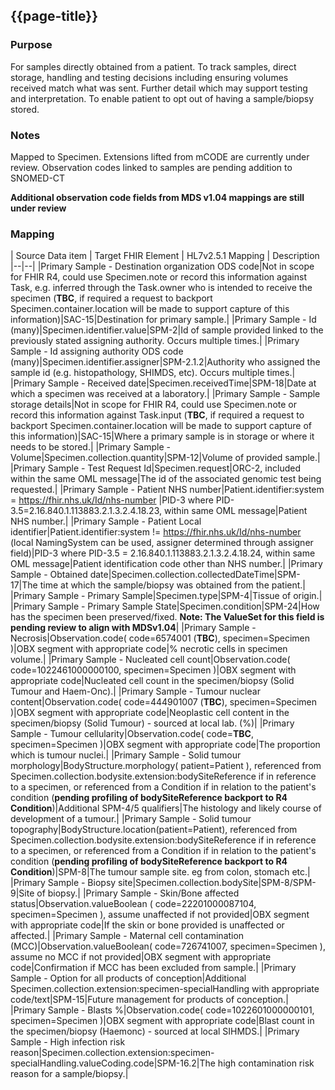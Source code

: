 ## {{page-title}}

### Purpose
For samples directly obtained from a patient.
To track samples, direct storage, handling and testing decisions including ensuring volumes received match what was sent.
Further detail which may support testing and interpretation.
To enable patient to opt out of having a sample/biopsy stored.

### Notes
Mapped to Specimen.
Extensions lifted from mCODE are currently under review.
Observation codes linked to samples are pending addition to SNOMED-CT

**Additional observation code fields from MDS v1.04 mappings are still under review**

### Mapping
| Source Data item | Target FHIR Element | HL7v2.5.1 Mapping | Description 
|--|--|
|Primary Sample - Destination organization ODS code|Not in scope for FHIR R4, could use Specimen.note or record this information against Task, e.g. inferred through the Task.owner who is intended to receive the specimen (**TBC**, if required a request to backport Specimen.container.location will be made to support capture of this information)|SAC-15|Destination for primary sample.|
|Primary Sample - Id (many)|Specimen.identifier.value|SPM-2|Id of sample provided linked to the previously stated assigning authority. Occurs multiple times.|
|Primary Sample - Id assigning authority ODS code (many)|Specimen.identifier.assigner|SPM-2.1.2|Authority who assigned the sample id (e.g. histopathology, SHIMDS, etc). Occurs multiple times.|
|Primary Sample - Received date|Specimen.receivedTime|SPM-18|Date at which a specimen was received at a laboratory.|
|Primary Sample - Sample storage details|Not in scope for FHIR R4, could use Specimen.note or record this information against Task.input (**TBC**, if required a request to backport Specimen.container.location will be made to support capture of this information)|SAC-15|Where a primary sample is in storage or where it needs to be stored.|
|Primary Sample - Volume|Specimen.collection.quantity|SPM-12|Volume of provided sample.|
|Primary Sample - Test Request Id|Specimen.request|ORC-2, included within the same OML message|The id of the associated genomic test being requested.|
|Primary Sample - Patient NHS number|Patient.identifier:system = https://fhir.nhs.uk/Id/nhs-number |PID-3 where PID-3.5=2.16.840.1.113883.2.1.3.2.4.18.23, within same OML message|Patient NHS number.|
|Primary Sample - Patient Local identifier|Patient.identifier:system != https://fhir.nhs.uk/Id/nhs-number (local NamingSystem can be used, assigner determined through assigner field)|PID-3 where PID-3.5 = 2.16.840.1.113883.2.1.3.2.4.18.24, within same OML message|Patient identification code other than NHS number.|
|Primary Sample - Obtained date|Specimen.collection.collectedDateTime|SPM-17|The time at which the sample/biopsy was obtained from the patient.|
|Primary Sample - Primary Sample|Specimen.type|SPM-4|Tissue of origin.|
|Primary Sample - Primary Sample State|Specimen.condition|SPM-24|How has the specimen been preserved/fixed. **Note: The ValueSet for this field is pending review to align with MDSv1.04**|
|Primary Sample - Necrosis|Observation.code( code=6574001 (**TBC**), specimen=Specimen )|OBX segment with appropriate code|% necrotic cells in specimen volume.|
|Primary Sample - Nucleated cell count|Observation.code( code=1022461000000100, specimen=Specimen )|OBX segment with appropriate code|Nucleated cell count in the specimen/biopsy (Solid Tumour and Haem-Onc).|
|Primary Sample - Tumour nuclear content|Observation.code( code=444901007 (**TBC**), specimen=Specimen )|OBX segment with appropriate code|Neoplastic cell content in the specimen/biopsy (Solid Tumour) - sourced at local lab. (%)|
|Primary Sample - Tumour cellularity|Observation.code( code=**TBC**, specimen=Specimen )|OBX segment with appropriate code|The proportion which is tumour nuclei.|
|Primary Sample - Solid tumour morphology|BodyStructure.morphology( patient=Patient ), referenced from Specimen.collection.bodysite.extension:bodySiteReference if in reference to a specimen, or referenced from a Condition if in relation to the patient's condition (**pending profiling of bodySiteReference backport to R4 Condition**)|Additional SPM-4/5 qualifiers|The histology and likely course of development of a tumour.|
|Primary Sample - Solid tumour topography|BodyStructure.location(patient=Patient), referenced from Specimen.collection.bodysite.extension:bodySiteReference if in reference to a specimen, or referenced from a Condition if in relation to the patient's condition (**pending profiling of bodySiteReference backport to R4 Condition**)|SPM-8|The tumour sample site. eg from colon, stomach etc.|
|Primary Sample - Biopsy site|Specimen.collection.bodySite|SPM-8/SPM-9|Site of biopsy.|
|Primary Sample - Skin/Bone affected status|Observation.valueBoolean ( code=22201000087104, specimen=Specimen ), assume unaffected if not provided|OBX segment with appropriate code|If the skin or bone provided is unaffected or affected.|
|Primary Sample - Maternal cell contamination (MCC)|Observation.valueBoolean( code=726741007, specimen=Specimen ), assume no MCC if not provided|OBX segment with appropriate code|Confirmation if MCC has been excluded from sample.|
|Primary Sample - Option for all products of conception|Additional Specimen.collection.extension:specimen-specialHandling with appropriate code/text|SPM-15|Future management for products of conception.|
|Primary Sample - Blasts %|Observation.code( code=1022601000000101, specimen=Specimen )|OBX segment with appropriate code|Blast count in the specimen/biopsy (Haemonc) - sourced at local SIHMDS.|
|Primary Sample - High infection risk reason|Specimen.collection.extension:specimen-specialHandling.valueCoding.code|SPM-16.2|The high contamination risk reason for a sample/biopsy.|



<!--
|Primary Sample - Is assigning authority a histopathology laboratory (many)|Derived from ODS - Specimen.identifier.assigner (**it is assumed ODS would have the necessary metadata to confirm lab type, this is pending internal review**)|Derived from ODS - SPM-2.1.2|Confirmation of an assigning authority ODS code being from a histopathology laboratory.|
|Primary Sample - Sample preparation (submitted to GLH)|Specimen.processing **Note: The ValueSet for this field is pending review to align with MDSv1.03**|Combination of SPM-6/SPM-24 or NTE segments if other processing|How has the specimen has been prepared for the GLH.|
|Primary Sample - WGS specimen type category|Specimen.extension:sampleCategory|SPM-5|WGS cancer high level category for the specimen.|
|Primary Sample - Family member provided by|Specimen.subject (links between Patient/RelatedPerson resources in test order would indicate family relationships)|Described within SPM-14|Which family member the specimen is provided by.|
|Primary Sample - Sample well identifier|Specimen.container.identifier|SAC-3|Id of the sample well.|
|Primary Sample - Blood component|Specific codes under Specimen.type|SPM-4|For a blood specimen, confirmation of which blood component the specimen consists of.|
|Primary Sample - Sample to follow|N/A implied through absence of Specimen in Test Order message, or Specimen.status=unavailable and missing Specimen.collection.collectedDateTime samples ordered but not collected|N/A SPM-20=N|Confirmation that the sample will be sent separately to, and after the test request.|
|Primary Sample - Sample to follow reason|Text in ServiceRequest.note field|NTE segment attached to ORC|Confirmation as to why the sample is being sent after the test request.|
|Primary Sample - Taken alive/post mortem|Observation.valueBoolean( code=839021000000109, specimen=Specimen ), true=post-mortem sample, assume taken alive if not provided|OBX segment with appropriate code|If a sample/biopsy was taken when the patient was alive or deceased.|
|Primary Sample - Additional specimen/biopsy information|Observation resources referencing Specimen for coded information or Specimen.note if unstructured|OBX segments attached to SPM|Raw specimen/biopsy - Additional specimen/biopsy information.|

| Source Data item | Non WGS Rare Disease | Non WGS Cancer | WGS Rare Disease | WGS Cancer | Target FHIR Element | HL7v2.5.1 Mapping | Description 
|--|--|
|Sample/Biopsy - Sample id assigning authority|Mandatory IF|Mandatory IF|Mandatory IF|Mandatory IF|Specimen.identifier.assigner|SPM-2.1.2|Authority who assigned the sample id (Eg. histopathology, SHIMDS, etc). Occurs multiple times.|
|Sample/Biopsy - Sample id|Mandatory IF|Mandatory IF|Mandatory IF|Mandatory IF|Specimen.identifier.value|SPM-2|Id of sample provided linked to the previously states assigning authority. Occurs multiple times.|
|Sample/Biopsy - Taken date|Optional|Optional|Mandatory|Mandatory|Specimen.collection.collectedDateTime|SPM-17|The time at which the sample/biopsy was taken from the patient.|
|Sample/Biopsy - High risk reason|Mandatory IF|Mandatory IF|Mandatory IF|Mandatory IF|Specimen.collection.extension:specimen-specialHandling.valueCoding.code|SPM-16.2|The high contamination risk reason for a sample/biopsy.|
|Sample/Biopsy - Pathology tissue id|Mandatory IF|Mandatory IF|Mandatory IF|Mandatory IF|Specimen.identifier (NamingSystem for different identifiers is currently inder consideration)|SPM-2.1|Id associated to tissue sample provided by pathology.|
|Sample/Biopsy - Type|Mandatory|Mandatory|Mandatory|Mandatory|Specimen.type|SPM-4|Type of sample/biopsy.|
|Sample/Biopsy - State|N/A|N/A|N/A|Mandatory|Specimen.extension:state|SPM-5|One of: Solid tumour sample, Liquid tumour sample, Normal or germline sample.|
|Sample/Biopsy - Solid tumour morphology|N/A|Mandatory IF|N/A|Mandatory IF|BodyStructure.morphology(patient=Patient)|Additional SPM-4/5 qualifiers|The histology and likely course of development of a tumour.|
|Sample/Biopsy - Solid tumour histological type (topography)|N/A|Mandatory IF|N/A|Mandatory IF|BodyStructure.location(patient=Patient)|SPM-8|The patient's solid tumour histological type (topography), where the tumour arose.|
|Sample/Biopsy - Biopsy site|Mandatory IF|Mandatory IF|Mandatory IF|Mandatory IF|Specimen.collection.bodySite|SPM-8/SPM-9|Site of biopsy.|
|Sample/Biopsy - Skin/Bone affected status|Mandatory IF|N/A|N/A|N/A|Observation.valueBoolean (code=22201000087104,specimen=Specimen), assume unaffected if not provided|OBX segment with appropriate code|If the skin or bone provided is unaffected or affected.|
|Sample/Biopsy - Nuclei blasts / Neoplastic cell content|N/A|Mandatory IF|N/A|Mandatory IF|Observation.code(specimen=Specimen)|OBX segment with appropriate code|Neoplastic cell count is for solid tumour, nuclei blasts for haemonc.|
|Sample/Biopsy - Nucleated cell count|N/A|Mandatory IF|N/A|Mandatory IF|Observation.code(specimen=Specimen)|OBX segment with appropriate code|Nucleated cell count in the sample/biopsy.|
|Sample/Biopsy - Fetal sample count|Optional|N/A|Optional|N/A|Inferred through subject of Specimen (under discussion)|Inferred through subject of Specimen (under discussion)|Count of fetuses which have had a sample submitted.|
|Sample/Biopsy - Storage opt out|Optional|Optional|Optional|Optional|Consent.provision(type=deny,action=store,data.reference=Specimen)|CON segment, with CON-11=R|Option for patient to opt out of sample/biopsy storage.|
|Sample/Biopsy - Volume|Optional|Optional|Optional|Optional|Specimen.collection.quantity|SPM-12|Volume of provided sample.|
|Sample/Biopsy - Taken alive/post mortem|Mandatory IF|Mandatory IF|Mandatory IF|Mandatory IF|Observation.valueBoolean (code=839021000000109,specimen=Specimen), true=post-mortem sample, assume taken alive if not provided|OBX segment with appropriate code|If a sample/biopsy was taken when the patient was alive or deceased.|
|Sample/Biopsy - Maternal cell contamination (MCC)|Mandatory IF|N/A|Mandatory IF|N/A|Observation.valueBoolean (code=726741007,specimen=Specimen), assume no MCC if not provided|OBX segment with appropriate code|Confirmation if MCC has been excluded from sample.|
-->